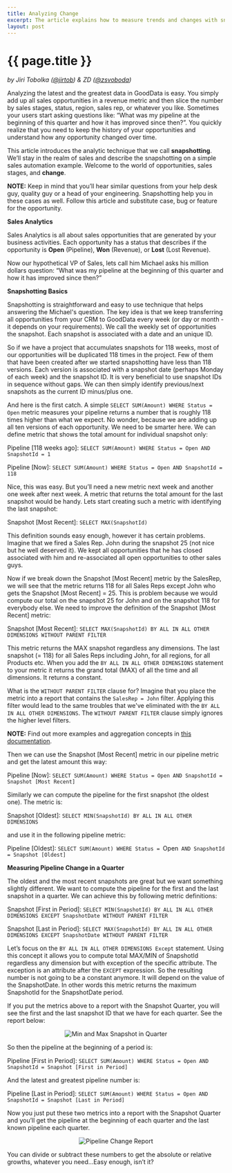 ```yaml
---
title: Analyzing Change
excerpt: The article explains how to measure trends and changes with snapshotting.
layout: post
---
```


# {{ page.title }}

_by Jiri Tobolka ([@jirtob](http://twitter.com/jirtob)) & ZD ([@zsvoboda](http://twitter.com/#!zsvoboda))_

Analyzing the latest and the greatest data in GoodData is easy. You simply add up all sales opportunities in a revenue metric and then slice the number by sales stages, status, region, sales rep, or whatever you like. Sometimes your users start asking questions like: “What was my pipeline at the beginning of this quarter and how it has improved since then?”. You quickly realize that you need to keep the history of your opportunities and understand how any opportunity changed over time. 

This article introduces the analytic technique that we call **snapshotting**. We’ll stay in the realm of sales and describe the snapshotting on a simple sales automation example. Welcome to the world of opportunities, sales stages, and **change**.

**NOTE:** Keep in mind that you’ll hear similar questions from your help desk guy, quality guy or a head of your engineering. Snapshotting help you in these cases as well. Follow this article and substitute case, bug or feature for the opportunity.

**Sales Analytics**

Sales Analytics is all about sales opportunities that are generated by your business activities. Each opportunity has a status that describes if the opportunity is **Open** (Pipeline), **Won** (Revenue), or **Lost** (Lost Revenue).

Now our hypothetical VP of Sales, lets call him Michael asks his million dollars question: “What was my pipeline at the beginning of this quarter and how it has improved since then?”

**Snapshotting Basics**

Snapshotting is straightforward and easy to use technique that helps answering the Michael's question. The key idea is that we keep transferring all opportunities from your CRM to GoodData every week (or day or month - it depends on your requirements). We call the weekly set of opportunities the snapshot. Each snapshot is associated with a date and an unique ID.

So if we have a project that accumulates snapshots for 118 weeks, most of our opportunities will be duplicated 118 times in the project. Few of them that have been created after we started snapshotting have less than 118 versions. Each version is associated with a snapshot date (perhaps Monday of each week) and the snapshot ID. It is very beneficial to use snapshot IDs in sequence without gaps. We can then simply identify previous/next snapshots as the current ID minus/plus one.

And here is the first catch. A simple `SELECT SUM(Amount) WHERE Status = Open` metric measures your pipeline returns a number that is roughly 118 times higher than what we expect. No wonder, because we are adding up all ten versions of each opportunity. We need to be smarter here. We can define metric that shows the total amount for individual snapshot only:

Pipeline \[118 weeks ago\]: `SELECT SUM(Amount) WHERE Status = Open AND SnapshotId = 1`

Pipeline \[Now\]: `SELECT SUM(Amount) WHERE Status = Open AND SnapshotId = 118`

Nice, this was easy. But you’ll need a new metric next week and another one week after next week. A metric that returns the total amount for the last snapshot would be handy. Lets start creating such a metric with identifying the last snapshot:

Snapshot \[Most Recent\]: `SELECT MAX(SnapshotId)`

This definition sounds easy enough, however it has certain problems. Imagine that we fired a Sales Rep. John during the snapshot 25 (not nice but he well deserved it). We kept all opportunities that he has closed associated with him and re-associated all open opportunities to other sales guys.

Now if we break down the Snapshot \[Most Recent\] metric by the SalesRep, we will see that the metric returns 118 for all Sales Reps except John who gets the Snapshot \[Most Recent\] = 25. This is problem because we would compute our total on the snapshot 25 for John and on the snapshot 118 for everybody else. We need to improve the definition of the Snapshot \[Most Recent\] metric:

Snapshot \[Most Recent\]: `SELECT MAX(SnapshotId) BY ALL IN ALL OTHER DIMENSIONS WITHOUT PARENT FILTER`

This metric returns the MAX snapshot regardless any dimensions. The last snapshot (= 118) for all Sales Reps including John, for all regions, for all Products etc. When you add the `BY ALL IN ALL OTHER DIMENSIONS` statement to your metric it returns the grand total (MAX) of all the time and all dimensions. It returns a constant.

What is the `WITHOUT PARENT FILTER` clause for? Imagine that you place the metric into a report that contains the `SalesRep = John` filter. Applying this filter would lead to the same troubles that we've eliminated with the `BY ALL IN ALL OTHER DIMENSIONS`. The `WITHOUT PARENT FILTER` clause simply ignores the higher level filters.

**NOTE:** Find out more examples and aggregation concepts in [this documentation](http://developer.gooddata.com/docs/maql.html). 

Then we can use the Snapshot \[Most Recent\] metric in our pipeline metric and get the latest amount this way:

Pipeline \[Now\]: `SELECT SUM(Amount) WHERE Status = Open AND SnapshotId = Snapshot [Most Recent]`

Similarly we can compute the pipeline for the first snapshot (the oldest one). The metric is:

Snapshot \[Oldest\]: `SELECT MIN(SnapshotId) BY ALL IN ALL OTHER DIMENSIONS`

and use it in the following pipeline metric:

Pipeline \[Oldest\]: `SELECT SUM(Amount) WHERE Status = `Open` AND SnapshotId = Snapshot [Oldest]`

**Measuring Pipeline Change in a Quarter**

The oldest and the most recent snapshots are great but we want something slightly different. We want to compute the pipeline for the first and the last snapshot in a quarter. We can achieve this by following metric definitions:

Snapshot \[First in Period\]: `SELECT MIN(SnapshotId) BY ALL IN ALL OTHER DIMENSIONS EXCEPT SnapshotDate WITHOUT PARENT FILTER`

Snapshot \[Last in Period\]: `SELECT MAX(SnapshotId) BY ALL IN ALL OTHER DIMENSIONS EXCEPT SnapshotDate WITHOUT PARENT FILTER`

Let’s focus on the `BY ALL IN ALL OTHER DIMENSIONS Except` statement. Using this concept it allows you to compute total MAX/MIN of SnapshotId regardless any dimension but with exception of the specific attribute. The exception is an attribute after the `EXCEPT` expression. So the resulting number is not going to be a constant anymore. It will depend on the value of the SnapshotDate. In other words this metric returns the maximum SnapshotId for the SnapshotDate period.

If you put the metrics above to a report with the Snapshot Quarter, you will see the first and the last snapshot ID that we have for each quarter. See the report below:

<p>
<center><img src="{{ site.root }}/images/posts/min-max-snapshot.png" alt="Min and Max Snapshot in Quarter"></center>
</p>

So then the pipeline at the beginning of a period is:

Pipeline \[First in Period\]: `SELECT SUM(Amount) WHERE Status = Open AND SnapshotId = Snapshot [First in Period]`

And the latest and greatest pipeline number is:

Pipeline \[Last in Period\]: `SELECT SUM(Amount) WHERE Status = Open AND SnapshotId = Snapshot [Last in Period]`

Now you just put these two metrics into a report with the Snapshot Quarter and you’ll get the pipeline at the beginning of each quarter and the last known pipeline each quarter.

<p>
<center><img src="{{ site.root }}/images/posts/pipeline-change.png" alt="Pipeline Change Report"></center>
</p>

You can divide or subtract these numbers to get the absolute or relative growths, whatever you need...Easy enough, isn’t it?
